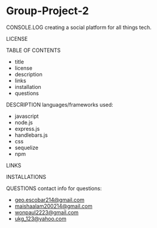 # Group-Project-2
CONSOLE.LOG
creating a social platform for all things tech.

LICENSE

TABLE OF CONTENTS 
- title
- license
- description
- links
- installation
- questions

DESCRIPTION 
languages/frameworks used:
- javascript
- node.js
- express.js
- handlebars.js
- css
- sequelize
- npm

LINKS

INSTALLATIONS

QUESTIONS
contact info for questions:
- geo.escobar214@gmail.com
- maishaalam200214@gmail.com
- wonpaul2223@gmail.com
- ukg_123@yahoo.com
